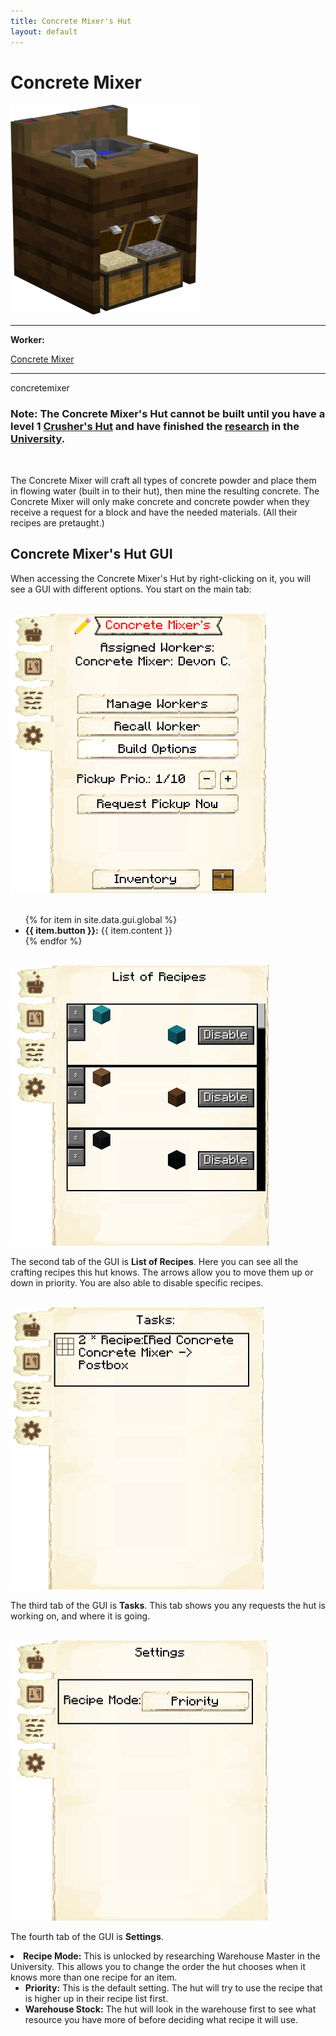 ```yaml
---
title: Concrete Mixer's Hut
layout: default
---
```

# Concrete Mixer

<div class="infobox box text-center">
    <img src="../../assets/images/buildings/concretemixer.png" alt="Concrete Mixer" />
    <hr />
    <div class="row section-text text-left">
        <div class="col">
        <p><strong>Worker:</strong></p>
        </div>
        <div class="col">
        <p><a href="../workers/concretemixer">Concrete Mixer</a></p>
        </div>
    </div>
    <hr />
    <recipe>concretemixer</recipe>
</div>

### Note: The Concrete Mixer's Hut cannot be built until you have a level 1 [Crusher's Hut](../../source/buildings/crusher) and have finished the [research](../../source/systems/research) in the [University](../../source/buildings/university).
<br>

The Concrete Mixer will craft all types of concrete powder and place them in flowing water (built in to their hut), then mine the resulting concrete. The Concrete Mixer will only make concrete and concrete powder when they receive a request for a block and have the needed materials. (All their recipes are pretaught.)

## Concrete Mixer's Hut GUI

When accessing the Concrete Mixer's Hut by right-clicking on it, you will see a GUI with different options.   You start on the main tab:

<br>
<div class="row">
  <div class="col-sm-12 col-md">
    <img src="../../assets/images/gui/concretemixergui.png" class="img-fluid mx-auto" alt="Concrete Mixer's Hut GUI">
  </div>
  <div class="col-sm-12 col-md">
    <br>
    <ul>
      {% for item in site.data.gui.global %}
        <li><strong>{{ item.button }}:</strong> {{ item.content }}</li>
      {% endfor %}
    </ul>
  </div>
</div>  
  
<br>
<div class="row">
    <div class="col-sm-12 col-md">
      <img src="../../assets/images/gui/concretemixergui2.png" class="img-fluid mx-auto" alt="Concrete Mixer's Hut GUI2">
    </div>
    <div class="col-sm-12 col-md">
    <p>The second tab of the GUI is <strong>List of Recipes</strong>. Here you can see all the crafting recipes this hut knows.  The arrows allow you to move them up or down in priority.  You are also able to disable specific recipes.</p>
    </div>
</div>
  
<br>
<div class="row">
    <div class="col-sm-12 col-md">
      <img src="../../assets/images/gui/concretemixergui3.png" class="img-fluid mx-auto" alt="Concrete Mixer's Hut GUI3">
    </div>
    <div class="col-sm-12 col-md">
    <p>The third tab of the GUI is <strong>Tasks</strong>.  This tab shows you any requests the hut is working on, and where it is going.</p>
    </div>
</div>
  
<br>
<div class="row">
    <div class="col-sm-12 col-md">
      <img src="../../assets/images/gui/concretemixergui4.png" class="img-fluid mx-auto" alt="Concrete Mixer's Hut GUI4">
    </div>
    <div class="col-sm-12 col-md">
    <p>The fourth tab of the GUI is <strong>Settings</strong>.</p>
      <li><strong>Recipe Mode:</strong>  This is unlocked by researching Warehouse Master in the University.  This allows you to change the order the hut chooses when it knows more than one recipe for an item. 
        <ul>
          <li><strong>Priority:</strong>  This is the default setting.  The hut will try to use the recipe that is higher up in their recipe list first.</li>
          <li><strong>Warehouse Stock:</strong> The hut will look in the warehouse first to see what resource you have more of before deciding what recipe it will use.</li>
        </ul>
     </li>
    </div>
</div>
